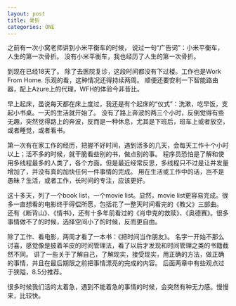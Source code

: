 ```yaml
---
layout: post
title: 骨折
categories: ONE
---
```


之前有一次小窝老师讲到小米平衡车的时候， 说过一句“广告词”：小米平衡车，人生的第一次骨折。
没有小米平衡车，我也经历了人生的第一次骨折。
<!--excerpt-->

到现在已经18天了。
除了去医院复诊，这段时间都没有下过楼。工作也是Work From Home. 乐观的看，这种情况还得持续两周。
顺便还要安利一下智能路由器，配上Azure上的代理，WFH的体验今非昔比。

早上起床，虽说每天都在床上度过，我还是有个起床的“仪式”：洗漱，吃早饭，支起小书桌。一天的生活就开始了。
没有了路上奔波的两三个小时，反倒觉得有些无趣，突然觉得路上的奔波，反而是一种休息，尤其是下班后，班车上或者放空，或者睡觉，或者看书。

第一次有在家工作的经历，把握不好时间，遇到活多的几天，会每天工作十个小时以上；活不多的时候，就干脆看些别的书，做点别的事。
程序员恐怕是了解和使用多线程最多的人类了，各个方面。但是最近经常反思，多线程只不过是让并发量增加了，并没有真的加快任何一件事情的完成。
用在生活或工作中的话，岂不是愚昧？生活，或者工作，长时间的专注，应该更好。

这十多天，列了一个book list，一个movie list。显然，movie list更容易完成。很多一直想看的电影终于得偿所愿，包括花了一整天时间看完的《教父》三部曲。
还有《断背山》、《情书》，还有十多年前看过的《肖申克的救赎》、《奥德赛》。很多事情做不了的时候，选择空间小了的时候，反而更自由。

除了工作、看电影，两周才看了一本书：《把时间当作朋友》。
名字一开始不那么讨喜，感觉像是披着羊皮的时间管理法，看了以后才发现和时间管理之类的书籍截然不同。
讲了一些关于了解自己，了解现实，接受现实，用正确的方法，做正确的事情，并且在最后期限之前把事情漂亮的完成的内容。
后面两章中有些观点过于狭隘，8.5分推荐。

很多时候我们活的太着急，遇到不能着急的事情的时候，会突然有种无力感。慢慢来，比较快。